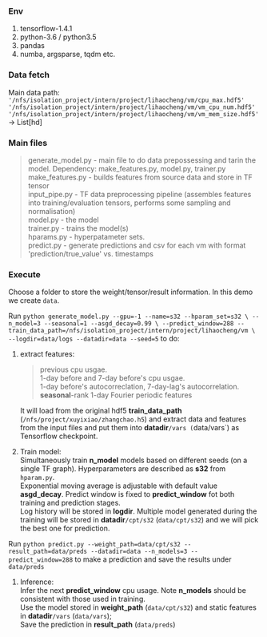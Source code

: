 ### Env
1. tensorflow-1.4.1
2. python-3.6 / python3.5
3. pandas
4. numba, argsparse, tqdm etc.

### Data fetch
Main data path: `'/nfs/isolation_project/intern/project/lihaocheng/vm/cpu_max.hdf5'`  
                `'/nfs/isolation_project/intern/project/lihaocheng/vm/vm_cpu_num.hdf5'`  
                `'/nfs/isolation_project/intern/project/lihaocheng/vm/vm_mem_size.hdf5'` -> List[hd]

### Main files
> generate_model.py - main file to do data prepossessing and tarin the model. Dependency: make_features.py, model.py, trainer.py  
> make_features.py - builds features from source data and store in TF tensor  
> input_pipe.py - TF data preprocessing pipeline (assembles features into training/evaluation tensors, performs some sampling and normalisation)  
> model.py - the model  
> trainer.py - trains the model(s)  
> hparams.py - hyperpatameter sets.   
> predict.py - generate predictions and csv for each vm with format 'prediction/true_value' vs. timestamps  

### Execute
Choose a folder to store the weight/tensor/result information. In this demo we create `data`.

Run `python generate_model.py --gpu=-1 --name=s32 --hparam_set=s32 \
--n_model=3 --seasonal=1 --asgd_decay=0.99 \
--predict_window=288 --train_data_path=/nfs/isolation_project/intern/project/lihaocheng/vm \
--logdir=data/logs --datadir=data --seed=5` to do:  
1. extract features:    
    > previous cpu usgae.  
    > 1-day before and 7-day before's cpu usgae.  
    > 1-day before's autocorreclation, 7-day-lag's autocorrelation.   
    > **seasonal**-rank 1-day Fourier periodic features  
    
    It will load from the original hdf5 **train_data_path** (`/nfs/project/xuyixiao/zhangchao.h5`) and extract data and features from the input files and put them into **datadir**`/vars (`data/vars`) as Tensorflow checkpoint. 

2. Train model:  
    Simultaneously train **n_model** models based on different seeds (on a single TF graph). Hyperparameters are described as **s32** from `hparam.py`.  
    Exponential moving average is adjustable with default value **asgd_decay**. Predict window is fixed to **predict_window** fot both training and prediction stages.  
    Log history will be stored in **logdir**. Multiple model generated during the training will be stored in **datadir**`/cpt/s32` (`data/cpt/s32`) and we will pick the best one for prediction.  
  
Run `python predict.py --weight_path=data/cpt/s32 --result_path=data/preds --datadir=data --n_models=3 --predict_window=288` to make a prediction and save the results under `data/preds`

1. Inference:  
    Infer the next **predict_window** cpu usage. Note **n_models** should be consistent with those used in training.  
    Use the model stored in **weight_path** (`data/cpt/s32`) and static features in **datadir**`/vars` (`data/vars`);  
    Save the prediction in **result_path** (`data/preds`)  
